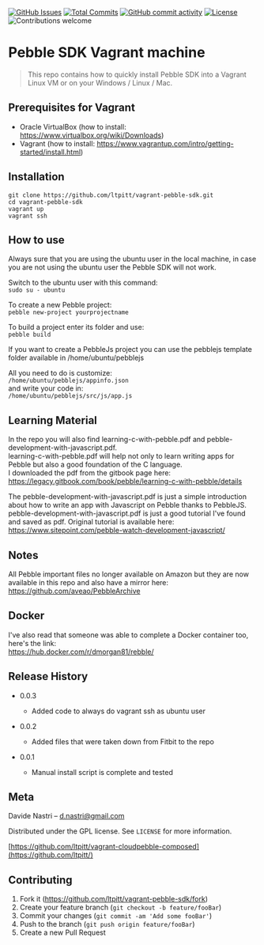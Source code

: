 [![GitHub Issues](https://img.shields.io/github/issues-raw/ltpitt/vagrant-pebble-sdk)](https://github.com/ltpitt/vagrant-pebble-sdk/issues)
[![Total Commits](https://img.shields.io/github/last-commit/ltpitt/vagrant-pebble-sdk)](https://github.com/ltpitt/vagrant-pebble-sdk/commits)
[![GitHub commit activity](https://img.shields.io/github/commit-activity/4w/ltpitt/vagrant-pebble-sdk?foo=bar)](https://github.com/ltpitt/vagrant-pebble-sdk/commits)
[![License](https://img.shields.io/badge/license-MIT-blue.svg)](https://github.com/ltpitt/vagrant-pebble-sdk/blob/master/LICENSE)
![Contributions welcome](https://img.shields.io/badge/contributions-welcome-orange.svg)

# Pebble SDK Vagrant machine
> This repo contains how to quickly install Pebble SDK into a Vagrant Linux VM or on your Windows / Linux / Mac.

## Prerequisites for Vagrant  

- Oracle VirtualBox (how to install: https://www.virtualbox.org/wiki/Downloads)
- Vagrant (how to install: https://www.vagrantup.com/intro/getting-started/install.html)

## Installation

`git clone https://github.com/ltpitt/vagrant-pebble-sdk.git`  
`cd vagrant-pebble-sdk`  
`vagrant up`  
`vagrant ssh`  

## How to use

Always sure that you are using the ubuntu user in the local machine, in case you are not using the ubuntu user the Pebble SDK will not work.  

Switch to the ubuntu user with this command:  
`sudo su - ubuntu`

To create a new Pebble project:  
`pebble new-project yourprojectname`  

To build a project enter its folder and use:  
`pebble build`  

If you want to create a PebbleJs project you can use the pebblejs template folder available in /home/ubuntu/pebblejs  

All you need to do is customize:  
`/home/ubuntu/pebblejs/appinfo.json`  
and write your code in:  
`/home/ubuntu/pebblejs/src/js/app.js`  

## Learning Material

In the repo you will also find learning-c-with-pebble.pdf and pebble-development-with-javascript.pdf.  
learning-c-with-pebble.pdf will help not only to learn writing apps for Pebble but also a good foundation of the C language.  
I downloaded the pdf from the gitbook page here:  
https://legacy.gitbook.com/book/pebble/learning-c-with-pebble/details  

The pebble-development-with-javascript.pdf is just a simple introduction about how to write an app with Javascript on Pebble thanks to PebbleJS.  
pebble-development-with-javascript.pdf is just a good tutorial I've found and saved as pdf. Original tutorial is available here:  
https://www.sitepoint.com/pebble-watch-development-javascript/  

## Notes

All Pebble important files no longer available on Amazon but they are now available in this repo and also have a mirror here:  
https://github.com/aveao/PebbleArchive

## Docker
I've also read that someone was able to complete a Docker container too, here's the link:  
https://hub.docker.com/r/dmorgan81/rebble/

## Release History

* 0.0.3
    * Added code to always do vagrant ssh as ubuntu user

* 0.0.2
    * Added files that were taken down from Fitbit to the repo

* 0.0.1
    * Manual install script is complete and tested

## Meta

Davide Nastri – d.nastri@gmail.com

Distributed under the GPL license. See ``LICENSE`` for more information.

[https://github.com/ltpitt/vagrant-cloudpebble-composed](https://github.com/ltpitt/)

## Contributing

1. Fork it (<https://github.com/ltpitt/vagrant-pebble-sdk/fork>)
2. Create your feature branch (`git checkout -b feature/fooBar`)
3. Commit your changes (`git commit -am 'Add some fooBar'`)
4. Push to the branch (`git push origin feature/fooBar`)
5. Create a new Pull Request
